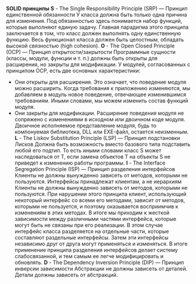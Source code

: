 **SOLID принципы**
**S** - The Single Responsibility Principle​ (SRP) — Принцип единственной обязанности У класса должна быть только одна причина для изменения. Под обязанностью здесь понимается набор функций, которые выполняют единую задачу. Главная парадигма этого принципа заключается в том, что класс должен выполнять одну единственную функцию. Весь функционал класса должен быть целостным, обладать высокой связностью (high cohesion).
**O** - The Open Closed Principle​ (OCP) — ​Принцип открытости/закрытости Программные сущности (классы, модули, функции и т. п.) должны быть открыты для расширения, но закрыты для модификации.
У модулей, согласованных с принципом OCP, есть две основных характеристики:
 - Они открыты для расширения. Это означает, что поведение модуля можно расширить. Когда требования к приложению изменяются, мы добавляем в модуль новое поведение, отвечающее изменившимся требованиям. Иными словами, мы можем изменить состав функций модуля.
 - Они закрыты для модификации. Расширение поведения модуля не сопряжено с изменениями в исходном или двоичном коде модуля. Двоичное исполняемое представление модуля, будь то компонуемая библиотека, DLL или EXE-файл, остается неизменным.​
**L** - The Liskov Substitution Principle​ (LSP) — ​Принцип подстановки Лисков Должна быть возможность вместо базового типа подставить любой его подтип. То есть иными словами класс S может наследоваться от T, если замена объектов T на объекты S не приведет к изменению работы программы.
**I** - The Interface Segregation Principle​ (ISP) — ​Принцип разделения интерфейсов Клиенты не должны вынужденно зависеть от методов, которыми не пользуются. Интерфейсы принадлежат клиентам, а не иерархиям​
Клиенты не должны вынужденно зависеть от методов, которыми не пользуются.
При нарушении этого принципа клиент, использующий некоторый интерфейс со всеми его методами, зависит от методов, которыми не пользуется, и поэтому оказывается восприимчив к изменениям в этих методах. В итоге мы приходим к жесткой зависимости между различными частями интерфейса, которые могут быть не связаны при его реализации.
В этом случае интерфейс класса разделяется на отдельные части, которые составляют раздельные интерфейсы. Затем эти интерфейсы независимо друг от друга могут применяться и изменяться. В итоге применение принципа разделения интерфейсов делает систему слабосвязанной, и тем самым ее легче модифицировать и обновлять.
**D** - The Dependency Inversion Principle​ (DIP) — ​Принцип инверсии зависимости Абстракции не должны зависеть от деталей. Детали должны зависеть от абстракций.
